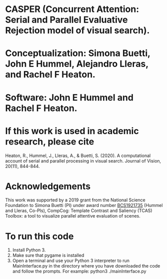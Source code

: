 # CASPER (Concurrent Attention: Serial and Parallel Evaluative Rejection model of visual search).
# Conceptualization: Simona Buetti, John E Hummel, Alejandro Lleras, and Rachel F Heaton.
# Software: John E Hummel and Rachel F Heaton.

# If this work is used in academic research, please cite
Heaton, R., Hummel, J., Lleras, A., & Buetti, S. (2020). A computational account of serial and parallel processing in visual search. Journal of Vision, 20(11), 844-844.

# Acknowledgements
This work was supported by a 2019 grant from the National Science Foundation to Simona Buetti (PI) under award number [BCS1921735](https://www.nsf.gov/awardsearch/showAward?AWD_ID=1921735&HistoricalAwards=false ) (Hummel and Lleras, Co-PIs), CompCog: Template Contrast and Saliency (TCAS) Toolbox: a tool to visualize parallel attentive evaluation of scenes.

# To run this code
1. Install Python 3.
2. Make sure that pygame is installed 
3. Open a terminal and use your Python 3 interpreter to run MainInterface.py in the directory where you have downloaded the code and follow the prompts.
For example:
python3 ./mainInterface.py

